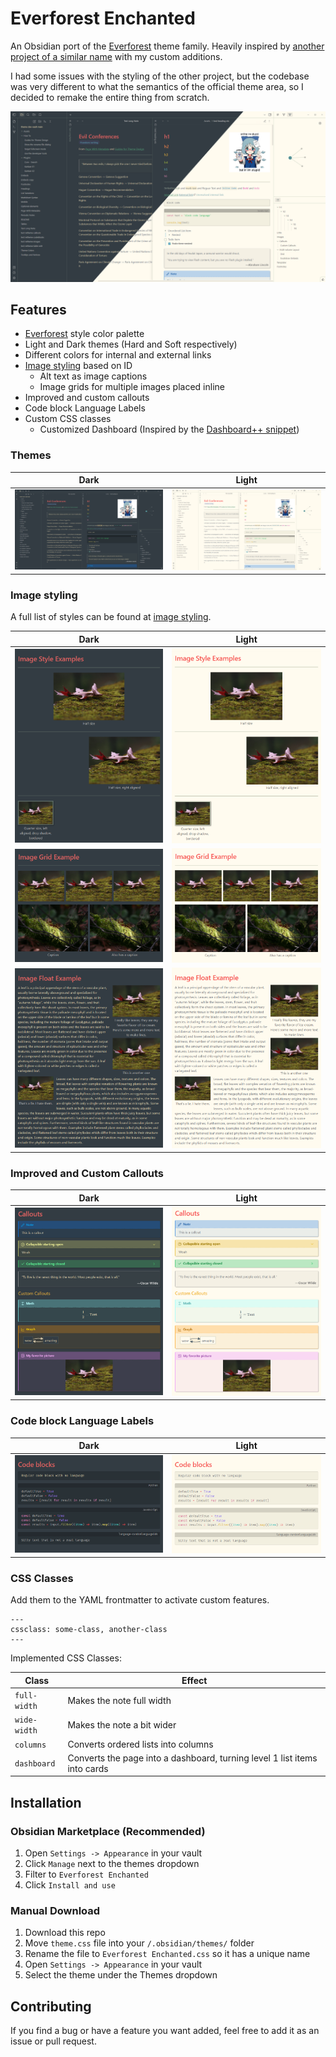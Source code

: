 # Everforest Enchanted

An Obsidian port of the [Everforest](https://github.com/sainnhe/everforest) theme family. Heavily inspired by [another project of a similar name](https://github.com/0xGlitchbyte/obsidian_everforest) with my custom additions.

I had some issues with the styling of the other project, but the codebase was very different to what the semantics of the official theme area, so I decided to remake the entire thing from scratch.

![](asssets/theme%20screenshots.png)

## Features

- [Everforest](https://github.com/sainnhe/everforest) style color palette
- Light and Dark themes (Hard and Soft respectively)
- Different colors for internal and external links
- [Image styling](image_styling.md) based on ID
  - Alt text as image captions
  - Image grids for multiple images placed inline
- Improved and custom callouts
- Code block Language Labels
- Custom CSS classes
  - Customized Dashboard (Inspired by the [Dashboard++ snippet](https://github.com/TfTHacker/DashboardPlusPlus))

### Themes

|             Dark              |             Light              |
|:-----------------------------:|:------------------------------:|
| ![](asssets/theme%20dark.png) | ![](asssets/theme%20light.png) |

### Image styling

A full list of styles can be found at [image styling](image_styling.md).

|                  Dark                  |                  Light                  |
|:--------------------------------------:|:---------------------------------------:|
|     ![](asssets/images%20dark.png)     |     ![](asssets/images%20light.png)     |
| ![](asssets/multi%20images%20dark.png) | ![](asssets/multi%20images%20light.png) |
| ![](asssets/float%20images%20dark.png) | ![](asssets/float%20images%20light.png) |

### Improved and Custom Callouts

|               Dark               |               Light               |
|:--------------------------------:|:---------------------------------:|
| ![](asssets/callouts%20dark.png) | ![](asssets/callouts%20light.png) |

### Code block Language Labels

|                Dark                |                Light                |
|:----------------------------------:|:-----------------------------------:|
| ![](asssets/codeblocks%20dark.png) | ![](asssets/codeblocks%20light.png) |

### CSS Classes

Add them to the YAML frontmatter to activate custom features.

```
---
cssclass: some-class, another-class
---
```

Implemented CSS Classes:

| Class        | Effect                                                                    |
| ------------ | ------------------------------------------------------------------------- |
| `full-width` | Makes the note full width                                                 |
| `wide-width` | Makes the note a bit wider                                                |
| `columns`    | Converts ordered lists into columns                                       |
| `dashboard`  | Converts the page into a dashboard, turning level 1 list items into cards |

## Installation

### Obsidian Marketplace (Recommended)

1. Open `Settings -> Appearance` in your vault
2. Click `Manage` next to the themes dropdown
3. Filter to `Everforest Enchanted`
4. Click `Install and use`

### Manual Download

1. Download this repo
2. Move `theme.css` file into your `/.obsidian/themes/` folder
3. Rename the file to `Everforest Enchanted.css` so it has a unique name
4. Open `Settings -> Appearance` in your vault
5. Select the theme under the Themes dropdown

## Contributing

If you find a bug or have a feature you want added, feel free to add it as an issue or pull request.
